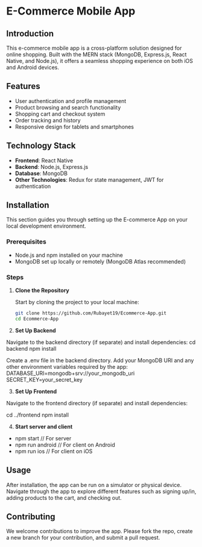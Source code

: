 # E-Commerce Mobile App

## Introduction
This e-commerce mobile app is a cross-platform solution designed for online shopping. Built with the MERN stack (MongoDB, Express.js, React Native, and Node.js), it offers a seamless shopping experience on both iOS and Android devices.

## Features
- User authentication and profile management
- Product browsing and search functionality
- Shopping cart and checkout system
- Order tracking and history
- Responsive design for tablets and smartphones

## Technology Stack
- **Frontend**: React Native
- **Backend**: Node.js, Express.js
- **Database**: MongoDB
- **Other Technologies**: Redux for state management, JWT for authentication

## Installation

This section guides you through setting up the E-commerce App on your local development environment.

### Prerequisites

- Node.js and npm installed on your machine
- MongoDB set up locally or remotely (MongoDB Atlas recommended)

### Steps

1. **Clone the Repository**

   Start by cloning the project to your local machine:

   ```bash
   git clone https://github.com/Rubayet19/Ecommerce-App.git
   cd Ecommerce-App
   
2. **Set Up Backend**

Navigate to the backend directory (if separate) and install dependencies:
cd backend
npm install

Create a .env file in the backend directory. Add your MongoDB URI and any other environment variables required by the app:
DATABASE_URI=mongodb+srv://your_mongodb_uri
SECRET_KEY=your_secret_key

3. **Set Up Frontend**

Navigate to the frontend directory (if separate) and install dependencies:

cd ../frontend
npm install

4. **Start server and client**
- npm start // For server
- npm run android // For client on Android
- npm run ios // For client on iOS


## Usage
After installation, the app can be run on a simulator or physical device. Navigate through the app to explore different features such as signing up/in, adding products to the cart, and checking out.

## Contributing
We welcome contributions to improve the app. Please fork the repo, create a new branch for your contribution, and submit a pull request.



